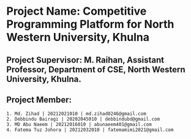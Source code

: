 # Project Name: Competitive Programming Platform for North Western University, Khulna
## Project Supervisor: M. Raihan, Assistant Professor, Department of CSE, North Western University, Khulna.
## Project Member:
```
1. Md. Zihad | 20212021010 | md.zihad0246@gmail.com
2. Debbindu Bairagi | 20202045010 | debbindubd@gmail.com
3. MD Abu Naeem | 20212016010 | abunaeem401@gmail.com
4. Fatema Tuz Johora | 20212032010 | fatemamimi2021@gmail.com
```
